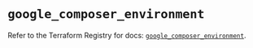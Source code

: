 # `google_composer_environment`

Refer to the Terraform Registry for docs: [`google_composer_environment`](https://registry.terraform.io/providers/hashicorp/google/6.33.0/docs/resources/composer_environment).
